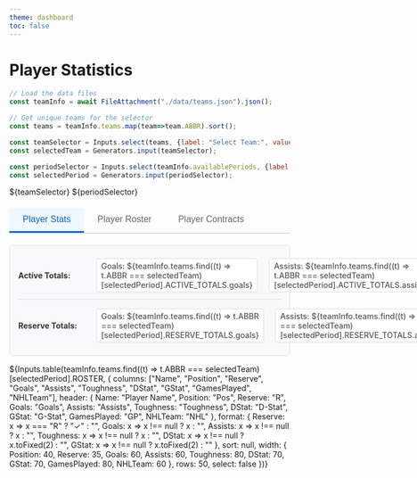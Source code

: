 ```yaml
---
theme: dashboard
toc: false
---
```


# Player Statistics

```js
// Load the data files
const teamInfo = await FileAttachment("./data/teams.json").json();

// Get unique teams for the selector
const teams = teamInfo.teams.map(team=>team.ABBR).sort();

const teamSelector = Inputs.select(teams, {label: "Select Team:", value: teams[0]});
const selectedTeam = Generators.input(teamSelector);

const periodSelector = Inputs.select(teamInfo.availablePeriods, {label: "Select Period:", value: teamInfo.availablePeriods.length});
const selectedPeriod = Generators.input(periodSelector);
```

${teamSelector}
${periodSelector}

<div class="tabs">
  <div class="tab-buttons">
    <button class="tab-button active" onclick="showTab('stats-tab', this)">Player Stats</button>
    <button class="tab-button" onclick="showTab('roster-tab', this)">Player Roster</button>
    <button class="tab-button" onclick="showTab('contract-tab', this)">Player Contracts</button>
  </div>
  
  <div id="contract-tab" class="tab-content">
    ${Inputs.table(teamInfo.teams.find((t) => t.ABBR === selectedTeam)[selectedPeriod].ROSTER, {
      columns: ["Name", "Position", "Salary", "Contract", "BirthDate", "Age"],
      header: {
        Name: "Player Name",
        Position: "Pos",
        Salary: "Salary ($)",
        Contract: "Contract",
        BirthDate: "Birth Date",
        Age: "Age"
      },
      format: {
        Salary: x => x ? x.toLocaleString("en-US") : "0",
        BirthDate: x => x ? new Date(x).toLocaleDateString() : "N/A"
      },
      sort: "Name",
      rows: 50,
      width: {
        Position: 40,
        Salary: 80,
        Age: 50
      },
      select: false
    })}
  </div>
  
  <div id="roster-tab" class="tab-content">
    ${Inputs.table(teamInfo.teams.find((t) => t.ABBR === selectedTeam)[selectedPeriod].ROSTER, {
      columns: ["Name", "Position", "Reserve", "NHLTeam"],
      header: {
        Name: "Player Name",
        Position: "Pos",
        Reserve: "R",
        NHLTeam: "NHL"
      },
      format: {
        Reserve: x => x === "R" ? "✓" : ""
      },
      sort: null,
      rows: 50,
      width: {
        NHL: 60,
        Position: 40,
        Reserve: 35
      },
      select: false
    })}
  </div>
  
  <div id="stats-tab" class="tab-content active">
    <div class="stats-totals">
      <div class="totals-row active-totals">
        <strong>Active Totals:</strong>
        <span>Goals: ${teamInfo.teams.find((t) => t.ABBR === selectedTeam)[selectedPeriod].ACTIVE_TOTALS.goals}</span>
        <span>Assists: ${teamInfo.teams.find((t) => t.ABBR === selectedTeam)[selectedPeriod].ACTIVE_TOTALS.assists}</span>
        <span>Toughness: ${teamInfo.teams.find((t) => t.ABBR === selectedTeam)[selectedPeriod].ACTIVE_TOTALS.toughness}</span>
        <span>D-Stat: ${teamInfo.teams.find((t) => t.ABBR === selectedTeam)[selectedPeriod].ACTIVE_TOTALS.dstat.toFixed(2)}</span>
        <span>G-Stat: ${teamInfo.teams.find((t) => t.ABBR === selectedTeam)[selectedPeriod].ACTIVE_TOTALS.gstat.toFixed(2)}</span>
      </div>
      <div class="totals-row reserve-totals">
        <strong>Reserve Totals:</strong>
        <span>Goals: ${teamInfo.teams.find((t) => t.ABBR === selectedTeam)[selectedPeriod].RESERVE_TOTALS.goals}</span>
        <span>Assists: ${teamInfo.teams.find((t) => t.ABBR === selectedTeam)[selectedPeriod].RESERVE_TOTALS.assists}</span>
        <span>Toughness: ${teamInfo.teams.find((t) => t.ABBR === selectedTeam)[selectedPeriod].RESERVE_TOTALS.toughness}</span>
        <span>D-Stat: ${teamInfo.teams.find((t) => t.ABBR === selectedTeam)[selectedPeriod].RESERVE_TOTALS.dstat.toFixed(2)}</span>
        <span>G-Stat: ${teamInfo.teams.find((t) => t.ABBR === selectedTeam)[selectedPeriod].RESERVE_TOTALS.gstat.toFixed(2)}</span>
      </div>
    </div>
    ${Inputs.table(teamInfo.teams.find((t) => t.ABBR === selectedTeam)[selectedPeriod].ROSTER, {
      columns: ["Name", "Position", "Reserve", "Goals", "Assists", "Toughness", "DStat", "GStat", "GamesPlayed", "NHLTeam"],
      header: {
        Name: "Player Name",
        Position: "Pos",
        Reserve: "R",
        Goals: "Goals",
        Assists: "Assists",
        Toughness: "Toughness",
        DStat: "D-Stat",
        GStat: "G-Stat", 
        GamesPlayed: "GP",
        NHLTeam: "NHL"
      },
      format: {
        Reserve: x => x === "R" ? "✓" : "",
        Goals: x => x !== null ? x : "",
        Assists: x => x !== null ? x : "",
        Toughness: x => x !== null ? x : "",
        DStat: x => x !== null ? x.toFixed(2) : "",
        GStat: x => x !== null ? x.toFixed(2) : ""
      },
      sort: null,
      width: {
        Position: 40,
        Reserve: 35,
        Goals: 60,
        Assists: 60,
        Toughness: 80,
        DStat: 70,
        GStat: 70,
        GamesPlayed: 80,
        NHLTeam: 60
      },
      rows: 50,
      select: false
    })}
  </div>
</div>


<script>
// JavaScript function to handle tab switching
window.showTab = function(tabId, buttonElement) {
  // Hide all tab contents
  document.querySelectorAll('.tab-content').forEach(tab => {
    tab.classList.remove('active');
  });
  
  // Remove active class from all buttons
  document.querySelectorAll('.tab-button').forEach(button => {
    button.classList.remove('active');
  });
  
  // Show the selected tab and mark button as active
  const targetTab = document.getElementById(tabId);
  if (targetTab) {
    targetTab.classList.add('active');
  }
  if (buttonElement) {
    buttonElement.classList.add('active');
  }
}
</script>

<style>
.team-selector {
  margin: 20px 0;
  padding: 15px;
  background-color: #f8f9fa;
  border-radius: 6px;
  border: 1px solid #e0e0e0;
}

.team-selector label {
  font-weight: 600;
  margin-right: 10px;
  color: #333;
}

.team-selector select {
  padding: 8px 12px;
  border: 1px solid #ddd;
  border-radius: 4px;
  font-size: 14px;
  background-color: white;
  min-width: 150px;
}

.tabs {
  margin: 20px 0;
}

.tab-buttons {
  display: flex;
  border-bottom: 2px solid #e0e0e0;
  margin-bottom: 20px;
}

.tab-button {
  background: none;
  border: none;
  padding: 12px 24px;
  cursor: pointer;
  font-size: 16px;
  font-weight: 500;
  color: #666;
  border-bottom: 3px solid transparent;
  transition: all 0.2s ease;
}

.tab-button:hover {
  color: #333;
  background-color: #f5f5f5;
}

.tab-button.active {
  color: #0066cc;
  border-bottom-color: #0066cc;
  background-color: #f0f8ff;
}

.tab-content {
  display: none;
}

.tab-content.active {
  display: block;
}

.tab-content h3 {
  margin-top: 0;
  color: #333;
  border-bottom: 1px solid #e0e0e0;
  padding-bottom: 8px;
}

.stats-totals {
  margin: 15px 0;
  padding: 15px;
  background-color: #f8f9fa;
  border-radius: 6px;
  border: 1px solid #e0e0e0;
}

.totals-row {
  display: flex;
  gap: 20px;
  align-items: center;
  margin-bottom: 8px;
  padding: 8px 0;
}

.totals-row:last-child {
  margin-bottom: 0;
}

.active-totals {
  border-bottom: 1px solid #ddd;
  padding-bottom: 12px;
}

.totals-row strong {
  min-width: 120px;
  color: #333;
}

.totals-row span {
  font-weight: 500;
  color: #555;
  background-color: white;
  padding: 4px 8px;
  border-radius: 4px;
  border: 1px solid #ddd;
  font-size: 14px;
}
</style>
